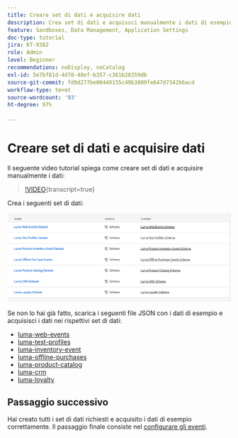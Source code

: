 ```yaml
---
title: Creare set di dati e acquisire dati
description: Crea set di dati e acquissci manualmente i dati di esempio.
feature: Sandboxes, Data Management, Application Settings
doc-type: tutorial
jira: KT-9382
role: Admin
level: Beginner
recommendations: noDisplay, noCatalog
exl-id: 5e7bf81d-4d70-48ef-b357-c361b28359db
source-git-commit: fd9d277be00449155c49b3809fe647d7342b6acd
workflow-type: tm+mt
source-wordcount: '93'
ht-degree: 97%

---
```


# Creare set di dati e acquisire dati

Il seguente video tutorial spiega come creare set di dati e acquisire manualmente i dati:

>[!VIDEO](https://video.tv.adobe.com/v/334293?quality=12&learn=on){transcript=true}

Crea i seguenti set di dati:

![Creare set di dati](/help/tutorial-configure-a-training-sandbox/assets/datasets.png)

Se non lo hai già fatto, scarica i seguenti file JSON con i dati di esempio e acquisisci i dati nei rispettivi set di dati:

* [luma-web-events](/help/tutorial-configure-a-training-sandbox/assets/luma-data/luma-web-events.json)
* [luma-test-profiles](/help/tutorial-configure-a-training-sandbox/assets/luma-data/luma-test-profiles.json)
* [luma-inventory-event](/help/tutorial-configure-a-training-sandbox/assets/luma-data/luma-inventory-events.json)
* [luma-offline-purchases](/help/tutorial-configure-a-training-sandbox/assets/luma-data/luma-offline-purchases.json)
* [luma-product-catalog](/help/tutorial-configure-a-training-sandbox/assets/luma-data/luma-product-catalog.json)
* [luma-crm](/help/tutorial-configure-a-training-sandbox/assets/luma-data/luma-crm.json)
* [luma-loyalty](/help/tutorial-configure-a-training-sandbox/assets/luma-data/luma-loyalty.json)


## Passaggio successivo

Hai creato tutti i set di dati richiesti e acquisito i dati di esempio correttamente. Il passaggio finale consiste nel [configurare gli eventi](/help/tutorial-configure-a-training-sandbox/configure-events.md).

